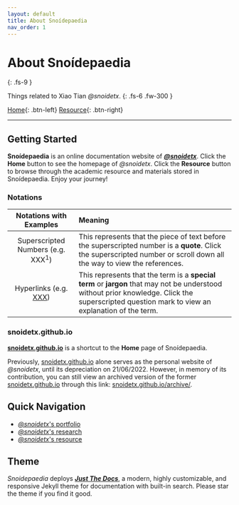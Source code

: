 ```yaml
---
layout: default
title: About Snoídepaedia
nav_order: 1
---
```


# About Snoídepaedia
{: .fs-9 }

Things related to Xiao Tian *@snoidetx*.
{: .fs-6 .fw-300 }

[Home](../){: .btn-left} <span class='btn-filler'></span> [Resource](../resource/){: .btn-right}

---

## Getting Started

**Snoídepaedia** is an online documentation website of ***[@snoidetx](../experience/)***. Click the **Home** button to see the homepage of *@snoidetx*. Click the **Resource** button to browse through the academic resource and materials stored in Snoídepaedia. Enjoy your journey!

### Notations

| Notations with Examples | Meaning |
| :-: | :-- |
| Superscripted Numbers (e.g. XXX<sup>1</sup>) | This represents that the piece of text before the superscripted number is a **quote**. Click the superscripted number or scroll down all the way to view the references. |
| Hyperlinks (e.g. [XXX]()) | This represents that the term is a **special term** or **jargon** that may not be understood without prior knowledge. Click the superscripted question mark to view an explanation of the term. |

### snoidetx.github.io

**<ins>snoidetx.github.io</ins>** is a shortcut to the **Home** page of Snoídepaedia. 

Previously, <ins>snoidetx.github.io</ins> alone serves as the personal website of *@snoidetx*, until its depreciation on 21/06/2022. However, in memory of its contribution, you can still view an archived version of the former <ins>snoidetx.github.io</ins> through this link: [snoidetx.github.io/archive/](https://snoidetx.github.io/archive/).

## Quick Navigation

- [*@snoidetx*'s portfolio](../experience/)
- [*@snoidetx*'s research](../research/)
- [*@snoidetx*'s resource](../resource/)

## Theme

*Snoidepaedia* deploys ***[Just The Docs](https://github.com/just-the-docs/just-the-docs)***, a modern, highly customizable, and responsive Jekyll theme for documentation with built-in search. Please star the theme if you find it good.
